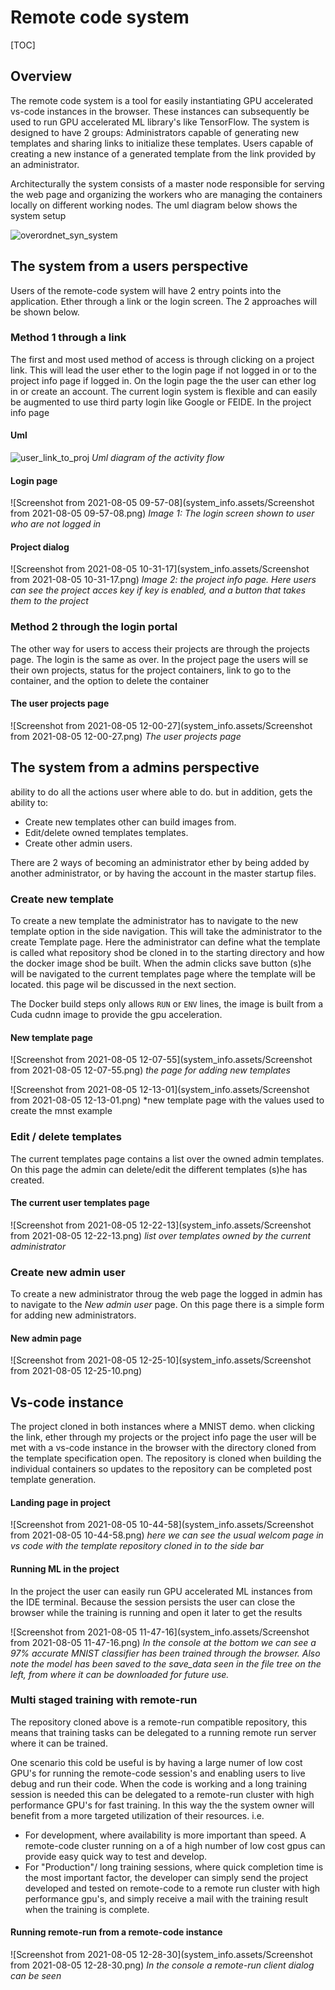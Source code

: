 # Remote code system



[TOC]




## Overview

The remote code system is a tool for easily instantiating GPU accelerated vs-code instances in the browser. These instances can subsequently be used to run GPU accelerated ML library's like TensorFlow. The system is designed to have 2 groups: Administrators capable of generating new templates and sharing links to initialize these templates. Users capable of creating a new instance of a generated template from the link provided by an administrator. 

Architecturally the system consists of a master node responsible for serving the web page and organizing the workers who are managing the containers locally on different working nodes. The uml diagram below shows the system setup

![overordnet_syn_system](system_info.assets/overordnet_syn_system.png)





## The system from a users perspective

Users of the remote-code system will have 2 entry points into the application. Ether through a link or the login screen. The 2 approaches will be shown below. 

### Method 1 through a link

The first and most used method of access is through clicking on a project link. This will lead the user ether to the login page if not logged in or to the project info page if logged in. On the login page the the user can ether log in or create an account. The current login system is flexible and can easily be augmented to use third party login like Google or FEIDE.  In the project info page 

#### Uml

![user_link_to_proj](system_info.assets/user_link_to_proj.png)
*Uml diagram of the activity flow*

#### Login page

![Screenshot from 2021-08-05 09-57-08](system_info.assets/Screenshot from 2021-08-05 09-57-08.png)
*Image 1: The login screen shown to user who are not logged in*

#### Project dialog

![Screenshot from 2021-08-05 10-31-17](system_info.assets/Screenshot from 2021-08-05 10-31-17.png)
*Image 2: the project info page. Here users can see the project acces key if key is enabled, and a button that takes them to the project*



### Method 2 through the login portal

The other way for users to access their projects are through the projects page. The login is the same as over. In the project page the users will se their own projects, status for the project containers, link to go to the container, and the option to delete the container

#### The user projects page

![Screenshot from 2021-08-05 12-00-27](system_info.assets/Screenshot from 2021-08-05 12-00-27.png)
*The user projects page*



## The system from a admins perspective

ability to do all the actions user where able to do. but in addition, gets the ability to: 

- Create new templates other can build images from.
- Edit/delete owned templates templates. 
- Create other admin users. 

There are 2 ways of becoming an administrator ether by being added by another administrator, or by having the account in the master startup files. 

### Create new template

To create a new template the administrator has to navigate to the new template option in the side navigation. This will take the administrator to the create Template page. Here the administrator can define what the template is called what repository shod be cloned in to the starting directory and how the docker image shod be built. When the admin clicks save button (s)he will be navigated to the current templates page where the template will be located. this page wil be discussed in the next section.

The Docker build steps only allows ``RUN`` or ``ENV`` lines, the image is built from a Cuda cudnn image to provide the gpu acceleration.



#### New template page

![Screenshot from 2021-08-05 12-07-55](system_info.assets/Screenshot from 2021-08-05 12-07-55.png)
*the page for adding new templates*

![Screenshot from 2021-08-05 12-13-01](system_info.assets/Screenshot from 2021-08-05 12-13-01.png)
*new template page with the values used to create the mnst example

### Edit / delete templates

The current templates page contains a list over the owned admin templates. On this page the admin can delete/edit the different templates (s)he has created.

#### The current user templates page

![Screenshot from 2021-08-05 12-22-13](system_info.assets/Screenshot from 2021-08-05 12-22-13.png)
*list over templates owned by the current administrator*



### Create new admin user

To create a new administrator throug the web page the logged in admin has to navigate to the *New admin user* page. On this page there is a simple form for adding new administrators.



#### New admin page

![Screenshot from 2021-08-05 12-25-10](system_info.assets/Screenshot from 2021-08-05 12-25-10.png)



## Vs-code instance

The project cloned in both instances where a MNIST demo. when clicking the link, ether through my projects or the project info page the user will be met with a vs-code instance in the browser with the directory cloned from the template specification open. The repository is cloned when building the individual containers so updates to the repository can be completed post template generation. 

#### Landing page in project

![Screenshot from 2021-08-05 10-44-58](system_info.assets/Screenshot from 2021-08-05 10-44-58.png)
*here we can see the usual welcom page in vs code with the template repository cloned in to the side bar*

#### Running ML in the project

In the project the user can easily run GPU accelerated ML instances from the IDE terminal. Because the session persists the user can close the browser while the training is running and open it later to get the results



![Screenshot from 2021-08-05 11-47-16](system_info.assets/Screenshot from 2021-08-05 11-47-16.png)
*In the console at the bottom we can see a 97% accurate MNIST classifier has been trained through the browser. Also note the model has been saved to the save_data seen in the file tree on the left, from where it can be downloaded for future use.*



### Multi staged training with remote-run 

The repository cloned above is a remote-run compatible repository, this means that training tasks can be delegated to a running remote run server where it can be trained. 

One scenario this cold be useful is by having a large numer of low cost GPU's for running the remote-code session's and enabling users to live debug and run their code. When the code is working and a long training session is needed this can be delegated to a remote-run cluster with high performance GPU's  for fast training. In this way the the system owner will  benefit from a more targeted utilization of their resources. i.e. 

- For development, where availability is more important than speed. A remote-code cluster running on a of a high number of low cost gpus can provide easy quick way to test and develop.
- For "Production"/ long training sessions, where quick completion time is the most important factor, the developer can simply send the project developed and tested on remote-code to a remote run cluster with high performance gpu's, and simply receive a mail with the training result when the training is complete.

#### Running remote-run from a remote-code instance

![Screenshot from 2021-08-05 12-28-30](system_info.assets/Screenshot from 2021-08-05 12-28-30.png)
*In the console a remote-run client dialog can be seen*

